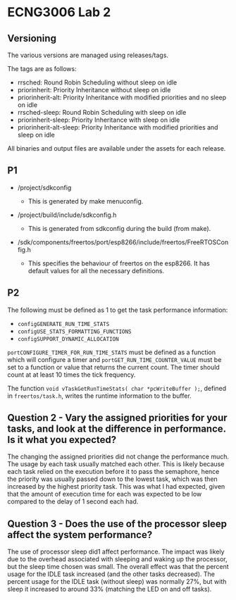 # ECNG3006 Lab 2 

## Versioning

The various versions are managed using releases/tags.

The tags are as follows:
- rrsched: Round Robin Scheduling without sleep on idle
- priorinherit: Priority Inheritance without sleep on idle
- priorinherit-alt: Priority Inheritance with modified priorities and no sleep on idle
- rrsched-sleep: Round Robin Scheduling with sleep on idle
- priorinherit-sleep: Priority Inheritance with sleep on idle
- priorinherit-alt-sleep: Priority Inheritance with modified priorities and sleep on idle

All binaries and output files are available under the assets for each release.

## P1
- /project/sdkconfig
  
  - This is generated by make menuconfig.
  
- /project/build/include/sdkconfig.h
  
  - This is generated from sdkconfig during the build (from make).

- /sdk/components/freertos/port/esp8266/include/freertos/FreeRTOSConfig.h

  - This specifies the behaviour of freertos on the esp8266. It has default values for all the necessary definitions.

## P2
The following must be defined as 1 to get the task performance information:
- `configGENERATE_RUN_TIME_STATS`
- `configUSE_STATS_FORMATTING_FUNCTIONS`
- `configSUPPORT_DYNAMIC_ALLOCATION`

`portCONFIGURE_TIMER_FOR_RUN_TIME_STATS` must be defined as a function which will configure a timer and 
`portGET_RUN_TIME_COUNTER_VALUE` must be set to a function or value that returns the current count. The timer should 
count at at least 10 times the tick frequency. 

The function `void vTaskGetRunTimeStats( char *pcWriteBuffer );`, defined in `freertos/task.h`, writes the runtime
information to the buffer.

## Question 2 - Vary the assigned priorities for your tasks, and look at the difference in performance. Is it what you expected?
The changing the assigned priorities did not change the performance much. The usage by each task usually matched each
other. This is likely because each task relied on the execution before it to pass the semaphore, hence the priority was
usually passed down to the lowest task, which was then increased by the highest priority task. This was what I had
expected, given that the amount of execution time for each was expected to be low compared to the delay of 1 second 
each had.

## Question 3 - Does the use of the processor sleep affect the system performance? 
The use of processor sleep did1 affect performance. The impact was likely due to the overhead associated with sleeping 
and waking up the processor, but the sleep time chosen was small. The overall effect was that the percent usage for the
IDLE task increased (and the other tasks decreased). The percent usage for the IDLE task (without sleep) was normally 
27%, but with sleep it increased to around 33% (matching the LED on and off tasks).
